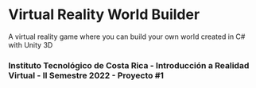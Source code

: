 # Virtual Reality World Builder

A virtual reality game where you can build your own world created in C# with Unity 3D

### Instituto Tecnológico de Costa Rica - Introducción a Realidad Virtual - II Semestre 2022 - Proyecto #1
